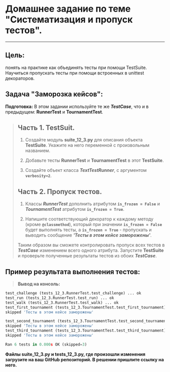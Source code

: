 # Домашнее задание по теме "Систематизация и пропуск тестов".
___
## Цель:
понять на практике как объединять тесты при помощи TestSuite.
Научиться пропускать тесты при помощи встроенных в unittest декораторов.

## Задача "Заморозка кейсов":

**Подготовка:**
В этом задании используйте те же ***TestCase***, что и в предыдущем: **RunnerTest** и **TournamentTest**.

>## Часть 1. TestSuit.
> 
>1. Создайте модуль **suite_12_3.py** для описания объекта **TestSuite**.
>   Укажите на него переменной с произвольным названием.
>
>2. Добавьте тесты **RunnerTest** и **TournamentTest** в этот **TestSuite**.
>3. Создайте объект класса ***TextTestRunner***, с аргументом **`verbosity=2`**.
>
>## Часть 2. Пропуск тестов.
> 
>1. Классы ***RunnerTest*** дополнить атрибутом **`is_frozen = False`**
>и ***TournamentTest*** атрибутом **`is_frozen = True`**.
>
>2. Напишите соответствующий декоратор к каждому методу (кроме **`@classmethod`**),
    который при значении **`is_frozen = False`** будет выполнять тесты,
    а **`is_frozen = True`** - пропускать и выводить сообщение ***'Тесты в этом кейсе заморожены'***.
>
>Таким образом вы сможете контролировать пропуск всех тестов в ***TestCase***
>изменением всего одного атрибута.
>Запустите **TestSuite** и проверьте полученные результаты тестов из обоих ***TestCase***.

## Пример результата выполнения тестов:
>**Вывод на консоль:**
~~~python
test_challenge (tests_12_3.RunnerTest.test_challenge) ... ok
test_run (tests_12_3.RunnerTest.test_run) ... ok
test_walk (tests_12_3.RunnerTest.test_walk) ... ok
test_first_tournament (tests_12_3.TournamentTest.test_first_tournament) ...
skipped 'Тесты в этом кейсе заморожены'

test_second_tournament (tests_12_3.TournamentTest.test_second_tournament) ...
skipped 'Тесты в этом кейсе заморожены'
test_third_tournament (tests_12_3.TournamentTest.test_third_tournament) ...
skipped 'Тесты в этом кейсе заморожены'

Ran 6 tests in 0.000s OK (skipped=3)
~~~
**Файлы suite_12_3.py и tests_12_3.py, где произошли изменения
загрузите на ваш GitHub репозиторий. В решении пришлите ссылку на него.**
